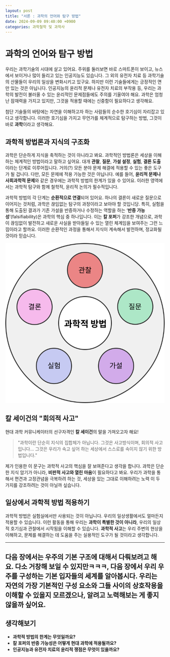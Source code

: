 ```yaml
---
layout: post
title: "서론 : 과학의 언어와 탐구 방법"
date: 2024-09-09 09:40:00 +0900
categories: 과학철학 및 과학사
---
```


# 과학의 언어와 탐구 방법 

우리는 과학기술의 시대에 살고 있어요. 주위를 둘러보면 바로 스마트폰이 보이고, 뉴스에서 보이거나 많이 들리고 있는 인공지능도 있습니다. 그 외의 유전자 치료 등 과학기술의 산물들이 우리의 일상을 변화시키고 있구요. 하지만 이런 기술들에게는 긍정적인 면만 있는 것은 아닙니다. 인공지능의 윤리적 문제나 유전자 치료의 부작용 등, 우리는 과학의 발전이 불러올 수 있는 윤리적인 문제점들에도 주의를 기울여야 해요. 과학은 엄청난 잠재력을 가지고 있지만, 그것을 적용할 때에는 신중함이 필요하다고 생각해요.

첨단 기술들의 바탕에는 자연을 이해하고자 하는 사람들의 순수한 호기심이 자리잡고 있다고 생각합니다. 이러한 호기심을 가지고 무언가를 체계적으로 탐구하는 방법, 그것이 바로 **과학**이라고 생각해요.

## 과학적 방법론과 지식의 구조화 

과학은 단순하게 지식을 축적하는 것이 아니라고 봐요. 과학적인 방법론은 세상을 이해하는 체계적인 방법이라고 말하고 싶어요. 대개 **관찰**, **질문**, **가설 설정**, **실험**, **결론 도출**이라는 단계로 이루어집니다. 거의(?) 모든 분야 문제 해결에 적용할 수 있는 좋은 도구가 될 겁니다. 다만, 모든 문제에 적용 가능한 것은 아닙니다. 예를 들어, **윤리적 문제나 사회과학적 문제**와 같은 경우에는 과학적 방법의 한계가 있을 수 있어요. 이러한 영역에서는 과학적 탐구와 함께 철학적, 윤리적 논의가 필수적입니다.

과학적 방법의 각 단계는 **순환적으로 연결**되어 있어요. 하나의 결론이 새로운 질문으로 이어지는 것처럼, 과학은 끊임없는 탐구의 과정이라고 보아야 할 것입니당. 특히, 실험을 통해 도출된 결과가 기존 가설을 반증하거나 수정하는 역할을 하는 ‘**반증 가능성**’(falsifiability)은 과학의 핵심 중 하나입니다. 이는 **칼 포퍼**가 강조한 개념으로, 과학이 끊임없이 발전하고 새로운 사실을 받아들일 수 있는 열린 체계임을 보여주는 그런 느낌이라고 할까요. 이러한 순환적인 과정을 통해서 지식이 계속해서 발전하며, 정교화될 것이라 믿습니다.

![scientific-method-cycle](assets/images/scientific-method-cycle.svg)

## 칼 세이건의 "회의적 사고"

현대 과학 커뮤니케이터의 선구자격인 **칼 세이건**의 말을 가져오고자 해요!

> "과학이란 단순히 지식의 집합체가 아닙니다. 그것은 사고방식이며, 회의적 사고입니다... 그것은 우리가 속고 싶어 하는 세상에서 스스로를 속이지 않기 위한 방법입니다."

제가 인용한 이 문구는 과학적 사고의 핵심을 잘 보여준다고 생각을 합니다. 과학은 단순한 지식 암기가 아니라, **비판적 사고와 열린 마음**이 필요하다고 봐요. 우리가 과학을 통해서 편견과 고정관념을 극복하려 하는 것, 세상을 있는 그대로 이해하려는 노력 이 두 가지를 강조하려는 것이 아닐까 싶습니다.

## 일상에서 과학적 방법 적용하기

과학적 방법은 실험실에서만 사용되는 것이 아닙니다. 우리의 일상생활에서도 얼마든지 적용할 수 있습니다. 이런 활동을 통해 우리는 **과학이 특별한 것이 아니라**, 우리의 일상적 호기심과 관찰에서 시작됨을 이해할 수 있습니다. **과학적 사고**는 우리 주변의 현상을 이해하고, 문제를 해결하는 데 도움을 주는 실용적인 도구가 될 것이라고 생각합니다.

---

다음 장에서는 우주의 기본 구조에 대해서 다뤄보려고 해요. 다소 거창해 보일 수 있지만ㅋㅋㅋ, 다음 장에서 우리 **우주를 구성하는 기본 입자들의 세계**를 알아봅시다. 우리는 자연의 가장 기본적인 구성 요소와 그들 사이의 상호작용을 이해할 수 있을지 모르겠으나, 알려고 노력해보는 게 좋지 않을까 싶어요.
---

## 생각해보기

- **과학적 방법의 한계는 무엇일까요?**
- **칼 포퍼의 반증 가능성은 어떻게 현대 과학에 적용될까요?**
- **인공지능과 유전자 치료의 윤리적 쟁점은 무엇이 있을까요?**
